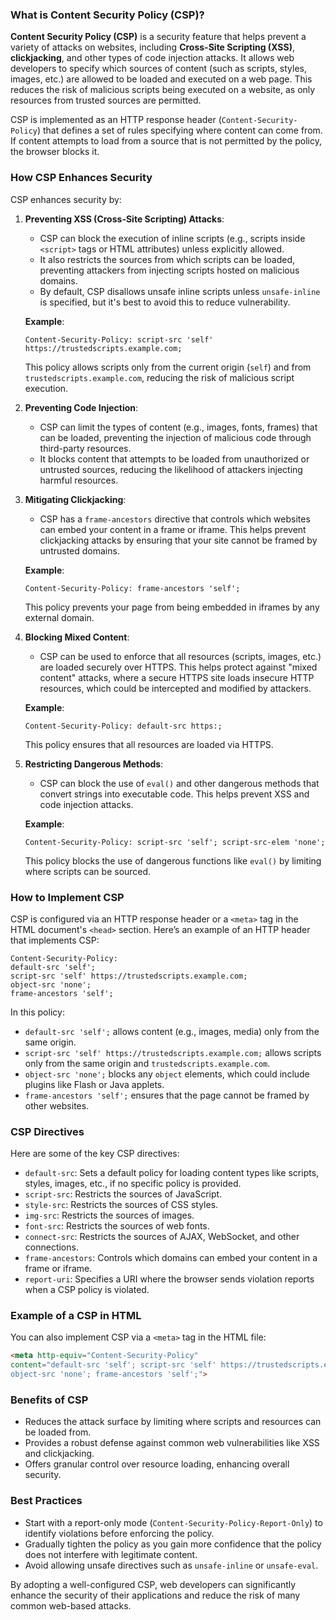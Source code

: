 ### What is Content Security Policy (CSP)?

**Content Security Policy (CSP)** is a security feature that helps prevent a variety of attacks on websites, including **Cross-Site Scripting (XSS)**, **clickjacking**, and other types of code injection attacks. It allows web developers to specify which sources of content (such as scripts, styles, images, etc.) are allowed to be loaded and executed on a web page. This reduces the risk of malicious scripts being executed on a website, as only resources from trusted sources are permitted.

CSP is implemented as an HTTP response header (`Content-Security-Policy`) that defines a set of rules specifying where content can come from. If content attempts to load from a source that is not permitted by the policy, the browser blocks it.

### How CSP Enhances Security

CSP enhances security by:

1. **Preventing XSS (Cross-Site Scripting) Attacks**:
   - CSP can block the execution of inline scripts (e.g., scripts inside `<script>` tags or HTML attributes) unless explicitly allowed.
   - It also restricts the sources from which scripts can be loaded, preventing attackers from injecting scripts hosted on malicious domains.
   - By default, CSP disallows unsafe inline scripts unless `unsafe-inline` is specified, but it's best to avoid this to reduce vulnerability.

   **Example**:

   ```http
   Content-Security-Policy: script-src 'self' https://trustedscripts.example.com;
   ```

   This policy allows scripts only from the current origin (`self`) and from `trustedscripts.example.com`, reducing the risk of malicious script execution.

2. **Preventing Code Injection**:
   - CSP can limit the types of content (e.g., images, fonts, frames) that can be loaded, preventing the injection of malicious code through third-party resources.
   - It blocks content that attempts to be loaded from unauthorized or untrusted sources, reducing the likelihood of attackers injecting harmful resources.

3. **Mitigating Clickjacking**:
   - CSP has a `frame-ancestors` directive that controls which websites can embed your content in a frame or iframe. This helps prevent clickjacking attacks by ensuring that your site cannot be framed by untrusted domains.

   **Example**:

   ```http
   Content-Security-Policy: frame-ancestors 'self';
   ```

   This policy prevents your page from being embedded in iframes by any external domain.

4. **Blocking Mixed Content**:
   - CSP can be used to enforce that all resources (scripts, images, etc.) are loaded securely over HTTPS. This helps protect against "mixed content" attacks, where a secure HTTPS site loads insecure HTTP resources, which could be intercepted and modified by attackers.

   **Example**:

   ```http
   Content-Security-Policy: default-src https:;
   ```

   This policy ensures that all resources are loaded via HTTPS.

5. **Restricting Dangerous Methods**:
   - CSP can block the use of `eval()` and other dangerous methods that convert strings into executable code. This helps prevent XSS and code injection attacks.

   **Example**:

   ```http
   Content-Security-Policy: script-src 'self'; script-src-elem 'none';
   ```

   This policy blocks the use of dangerous functions like `eval()` by limiting where scripts can be sourced.

### How to Implement CSP

CSP is configured via an HTTP response header or a `<meta>` tag in the HTML document's `<head>` section. Here’s an example of an HTTP header that implements CSP:

```http
Content-Security-Policy:
default-src 'self';
script-src 'self' https://trustedscripts.example.com;
object-src 'none';
frame-ancestors 'self';
```

In this policy:

- `default-src 'self';` allows content (e.g., images, media) only from the same origin.
- `script-src 'self' https://trustedscripts.example.com;` allows scripts only from the same origin and `trustedscripts.example.com`.
- `object-src 'none';` blocks any `object` elements, which could include plugins like Flash or Java applets.
- `frame-ancestors 'self';` ensures that the page cannot be framed by other websites.

### CSP Directives

Here are some of the key CSP directives:

- `default-src`: Sets a default policy for loading content types like scripts, styles, images, etc., if no specific policy is provided.
- `script-src`: Restricts the sources of JavaScript.
- `style-src`: Restricts the sources of CSS styles.
- `img-src`: Restricts the sources of images.
- `font-src`: Restricts the sources of web fonts.
- `connect-src`: Restricts the sources of AJAX, WebSocket, and other connections.
- `frame-ancestors`: Controls which domains can embed your content in a frame or iframe.
- `report-uri`: Specifies a URI where the browser sends violation reports when a CSP policy is violated.

### Example of a CSP in HTML

You can also implement CSP via a `<meta>` tag in the HTML file:

```html
<meta http-equiv="Content-Security-Policy"
content="default-src 'self'; script-src 'self' https://trustedscripts.example.com;
object-src 'none'; frame-ancestors 'self';">
```

### Benefits of CSP

- Reduces the attack surface by limiting where scripts and resources can be loaded from.
- Provides a robust defense against common web vulnerabilities like XSS and clickjacking.
- Offers granular control over resource loading, enhancing overall security.

### Best Practices

- Start with a report-only mode (`Content-Security-Policy-Report-Only`) to identify violations before enforcing the policy.
- Gradually tighten the policy as you gain more confidence that the policy does not interfere with legitimate content.
- Avoid allowing unsafe directives such as `unsafe-inline` or `unsafe-eval`.

By adopting a well-configured CSP, web developers can significantly enhance the security of their applications and reduce the risk of many common web-based attacks.
